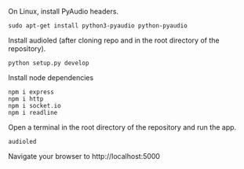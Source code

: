 On Linux, install PyAudio headers.

```
sudo apt-get install python3-pyaudio python-pyaudio
```

Install audioled (after cloning repo and in the root directory of the repository).

```
python setup.py develop
```

Install node dependencies

```
npm i express
npm i http
npm i socket.io
npm i readline
```

Open a terminal in the root directory of the repository and run the app.

```
audioled
```

Navigate your browser to http://localhost:5000

